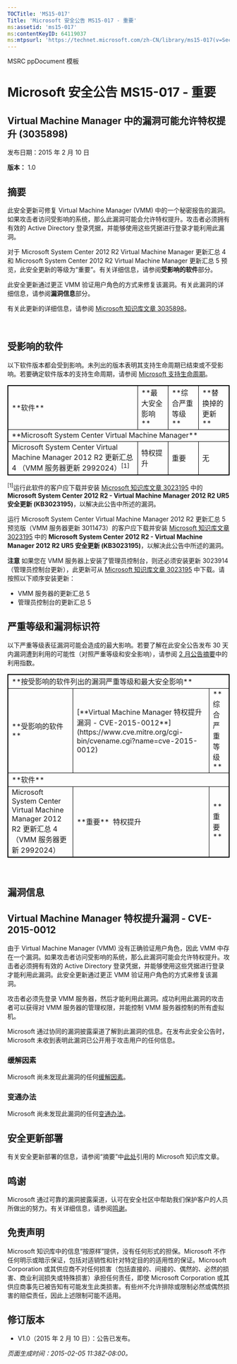 ```yaml
---
TOCTitle: 'MS15-017'
Title: 'Microsoft 安全公告 MS15-017 - 重要'
ms:assetid: 'ms15-017'
ms:contentKeyID: 64119037
ms:mtpsurl: 'https://technet.microsoft.com/zh-CN/library/ms15-017(v=Security.10)'
---
```


MSRC ppDocument 模板

Microsoft 安全公告 MS15-017 - 重要
==================================

Virtual Machine Manager 中的漏洞可能允许特权提升 (3035898)
----------------------------------------------------------

发布日期：2015 年 2 月 10 日

**版本：** 1.0

摘要
----

此安全更新可修复 Virtual Machine Manager (VMM) 中的一个秘密报告的漏洞。如果攻击者访问受影响的系统，那么此漏洞可能会允许特权提升。攻击者必须拥有有效的 Active Directory 登录凭据，并能够使用这些凭据进行登录才能利用此漏洞。

对于 Microsoft System Center 2012 R2 Virtual Machine Manager 更新汇总 4 和 Microsoft System Center 2012 R2 Virtual Machine Manager 更新汇总 5 预览，此安全更新的等级为“重要”。有关详细信息，请参阅**受影响的软件**部分。

此安全更新通过更正 VMM 验证用户角色的方式来修复该漏洞。有关此漏洞的详细信息，请参阅**漏洞信息**部分。

有关此更新的详细信息，请参阅 [Microsoft 知识库文章 3035898](https://support.microsoft.com/kb/3035898/zh-cn)。

 

受影响的软件
------------

以下软件版本都会受到影响。未列出的版本表明其支持生命周期已结束或不受影响。若要确定软件版本的支持生命周期，请参阅 [Microsoft 支持生命周期](https://go.microsoft.com/fwlink/?linkid=21742)。

<p> </p>
<table style="border:1px solid black;">
<tr>
<td style="border:1px solid black;">
**软件**

</td>
<td style="border:1px solid black;">
**最大安全影响**

</td>
<td style="border:1px solid black;">
**综合严重等级**

</td>
<td style="border:1px solid black;">
**替换掉的更新**

</td>
</tr>
<tr>
<td style="border:1px solid black;" colspan="4">
**Microsoft System Center Virtual Machine Manager**

</td>
</tr>
<tr>
<td style="border:1px solid black;">
Microsoft System Center Virtual Machine Manager 2012 R2 更新汇总 4  
（VMM 服务器更新 2992024）<sup>[1]</sup>

</td>
<td style="border:1px solid black;">
特权提升

</td>
<td style="border:1px solid black;">
重要

</td>
<td style="border:1px solid black;">
无

</td>
</tr>
</table>

<sup>[1]</sup>运行此软件的客户应下载并安装 [Microsoft 知识库文章 3023195](https://support.microsoft.com/kb/3023195/zh-cn) 中的 **Microsoft System Center 2012 R2 - Virtual Machine Manager 2012 R2 UR5 安全更新 (KB3023195)**，以解决此公告中所述的漏洞。

运行 Microsoft System Center Virtual Machine Manager 2012 R2 更新汇总 5 预览版（VMM 服务器更新 3011473）的客户应下载并安装 [Microsoft 知识库文章 3023195](https://support.microsoft.com/kb/3023195/zh-cn) 中的 **Microsoft System Center 2012 R2 - Virtual Machine Manager 2012 R2 UR5 安全更新 (KB3023195)**，以解决此公告中所述的漏洞。

**注意** 如果您在 VMM 服务器上安装了管理员控制台，则还必须安装更新 3023914（管理员控制台更新），此更新可从 [Microsoft 知识库文章 3023195](https://support.microsoft.com/kb/3023195/zh-cn) 中下载。请按照以下顺序安装更新：

-   VMM 服务器的更新汇总 5
-   管理员控制台的更新汇总 5

严重等级和漏洞标识符
--------------------

以下严重等级表征漏洞可能会造成的最大影响。若要了解在此安全公告发布 30 天内漏洞遭到利用的可能性（对照严重等级和安全影响），请参阅 [2 月公告摘要](https://technet.microsoft.com/zh-cn/library/security/ms15-feb)中的利用指数。

<p> </p>
<table style="border:1px solid black;">
<tr>
<td style="border:1px solid black;" colspan="3">
**按受影响的软件列出的漏洞严重等级和最大安全影响**

</td>
</tr>
<tr>
<td style="border:1px solid black;">
**受影响的软件**

</td>
<td style="border:1px solid black;">
[**Virtual Machine Manager 特权提升漏洞 - CVE-2015-0012**](https://www.cve.mitre.org/cgi-bin/cvename.cgi?name=cve-2015-0012)

</td>
<td style="border:1px solid black;">
**综合严重等级**

</td>
</tr>
<tr>
<td style="border:1px solid black;" colspan="3">
**软件**

</td>
</tr>
<tr>
<td style="border:1px solid black;">
Microsoft System Center Virtual Machine Manager 2012 R2 更新汇总 4  
（VMM 服务器更新 2992024）

</td>
<td style="border:1px solid black;">
**重要**   
特权提升

</td>
<td style="border:1px solid black;">
**重要**

</td>
</tr>
</table>

 

漏洞信息
--------

Virtual Machine Manager 特权提升漏洞 - CVE-2015-0012
----------------------------------------------------

由于 Virtual Machine Manager (VMM) 没有正确验证用户角色，因此 VMM 中存在一个漏洞。如果攻击者访问受影响的系统，那么此漏洞可能会允许特权提升。攻击者必须拥有有效的 Active Directory 登录凭据，并能够使用这些凭据进行登录才能利用此漏洞。此安全更新通过更正 VMM 验证用户角色的方式来修复该漏洞。

攻击者必须先登录 VMM 服务器，然后才能利用此漏洞。成功利用此漏洞的攻击者可以获得对 VMM 服务器的管理权限，并能控制 VMM 服务器控制的所有虚拟机。

Microsoft 通过协同的漏洞披露渠道了解到此漏洞的信息。在发布此安全公告时，Microsoft 未收到表明此漏洞已公开用于攻击用户的任何信息。

### 缓解因素

Microsoft 尚未发现此漏洞的任何[缓解因素](https://technet.microsoft.com/zh-cn/library/security/dn848375.aspx)。

### 变通办法

Microsoft 尚未发现此漏洞的任何[变通办法](https://technet.microsoft.com/zh-cn/library/security/dn848375.aspx)。

安全更新部署
------------

有关安全更新部署的信息，请参阅“摘要”中[此处](#kbarticle)引用的 Microsoft 知识库文章。

鸣谢
----

Microsoft 通过可靠的漏洞披露渠道，认可在安全社区中帮助我们保护客户的人员所做出的努力。有关详细信息，请参阅[鸣谢](https://technet.microsoft.com/zh-cn/library/security/dn903755.aspx)。

免责声明
--------

Microsoft 知识库中的信息“按原样”提供，没有任何形式的担保。Microsoft 不作任何明示或暗示保证，包括对适销性和针对特定目的的适用性的保证。Microsoft Corporation 或其供应商不对任何损害（包括直接的、间接的、偶然的、必然的损害、商业利润损失或特殊损害）承担任何责任，即使 Microsoft Corporation 或其供应商事先已被告知有可能发生此类损害。有些州不允许排除或限制必然或偶然损害的赔偿责任，因此上述限制可能不适用。

修订版本
--------

-   V1.0（2015 年 2 月 10 日）：公告已发布。

*页面生成时间：2015-02-05 11:38Z-08:00。*
